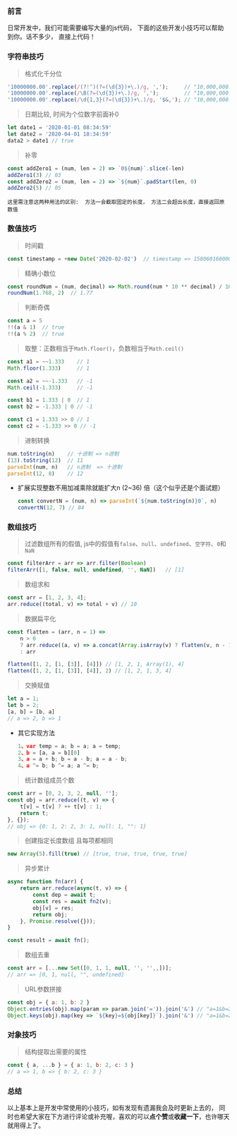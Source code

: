 ### 前言

日常开发中，我们可能需要编写大量的js代码，  下面的这些开发小技巧可以帮助到你。话不多少， 直接上代码！

### 字符串技巧

> 格式化千分位

```js
'10000000.00'.replace(/(?!^)(?=(\d{3})+\.)/g, ',');  	// "10,000,000.00"
'10000000.00'.replace(/\B(?=(\d{3})+\.)/g, ',');		// "10,000,000.00"
'10000000.00'.replace(/\d{1,3}(?=(\d{3})+\.)/g, '$&,'); // "10,000,000.00"
```

> 日期比较,  时间为个位数字前面补0

```js
let date1 = '2020-01-01 08:34:59'
let date2 = '2020-04-01 18:34:59'
data2 > date1 // true
```

> 补零

```js
const addZero1 = (num, len = 2) => `0${num}`.slice(-len)
addZero1(3) // 03
const addZero2 = (num, len = 2) => `${num}`.padStart(len, 0)
addZero2(5) // 05
```

```!
这里需注意这两种用法的区别:  方法一会截取固定的长度， 方法二会超出长度，直接返回原数值
```

### 数值技巧

> 时间戳

```js
const timestamp = +new Date('2020-02-02')  // timestamp => 1580601600000
```

> 精确小数位

```js
const roundNum = (num, decimal) => Math.round(num * 10 ** decimal) / 10 ** decimal
roundNum(1.768, 2)  // 1.77
```

> 判断奇偶

```js
const a = 5
!!(a & 1)  // true
!!(a % 2)  // true
```

>  取整：正数相当于`Math.floor()`，负数相当于`Math.ceil()` 

```js
const a1 = ~~1.333    // 1
Math.floor(1.333)     // 1

const a2 = ~~-1.333   // -1
Math.ceil(-1.333) 	  // -1	

const b1 = 1.333 | 0  // 1
const b2 = -1.333 | 0 // -1

const c1 = 1.333 >> 0 // 1
const c2 = -1.333 >> 0 // -1
```

> 进制转换   

```js
num.toString(n)    // 十进制 => n进制 
(13).toString(12)  // 11
parseInt(num, n)   // n进制  => 十进制
parseInt(12, 8)	   // 12
```

- 扩展实现整数不用加减乘除就能扩大n (2~36) 倍（这个似乎还是个面试题）

  ```js
  const convertN = (num, n) => parseInt(`${num.toString(n)}0`, n)
  convertN(12, 7) // 84
  ```

### 数组技巧

> 过滤数组所有的假值,  js中的假值有`false`、`null`、`undefined`、`空字符`、`0`和`NaN` 

```js
const filterArr = arr => arr.filter(Boolean)
filterArr([1, false, null, undefined, '', NaN])   // [1]
```

> 数组求和

```js
const arr = [1, 2, 3, 4];
arr.reduce((total, v) => total + v) // 10
```

> 数据扁平化

```js
const flatten = (arr, n = 1) => 
	n > 0 
	? arr.reduce((a, v) => a.concat(Array.isArray(v) ? flatten(v, n - 1) : v), [] )
	: arr

flatten([1, 2, [1, [3]], [4]]) // [1, 2, 1, Array(1), 4]
flatten([1, 2, [1, [3]], [4]], 2) // [1, 2, 1, 3, 4]

```

>  交换赋值 

```js
let a = 1;
let b = 2;
[a, b] = [b, a]
// a => 2, b => 1
```

- 其它实现方法

  ```js
  1、var temp = a; b = a; a = temp;
  2、b = [a, a = b][0]
  3、a = a + b; b = a - b; a = a - b;
  4、a ^= b; b ^= a; a ^= b;
  ```

> 统计数组成员个数

```js
const arr = [0, 2, 3, 2, null, ''];
const obj = arr.reduce((t, v) => {
    t[v] = t[v] ? ++ t[v] : 1;
    return t;
}, {});
// obj => {0: 1, 2: 2, 3: 1, null: 1, "": 1}
```

>  创建指定长度数组 且每项都相同

```js
new Array(5).fill(true) // [true, true, true, true, true]
```

>  异步累计 

```js
async function fn(arr) {
    return arr.reduce(async(t, v) => {
        const dep = await t;
        const res = await fn2(v);
        obj[v] = res;
        return obj;
    }, Promise.resolve({}));
}

const result = await fn();
```

> 数组去重

```js
const arr = [...new Set([0, 1, 1, null, '', '',,])];  
// arr => [0, 1, null, "", undefined]
```

> URL参数拼接

```js
const obj = { a: 1, b: 2 }
Object.entries(obj).map(param => param.join('=')).join('&') // "a=1&b=2"
Object.keys(obj).map(key => `${key}=${obj[key]}`).join('&') // "a=1&b=2"
```



### 对象技巧

> 结构提取出需要的属性

```js
const { a, ...b } = { a: 1, b: 2, c: 3 }
// a => 1, b => { b: 2, c: 3 }
```

###  总结

 以上基本上是开发中常使用的小技巧，如有发现有遗漏我会及时更新上去的， 同时也希望大家在下方进行评论或补充喔，喜欢的可以**点个赞**或**收藏一下**，也许哪天就用得上了。 